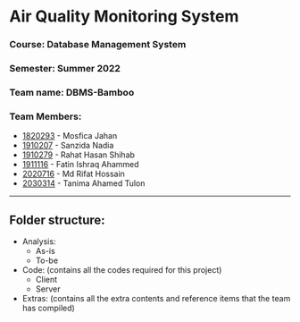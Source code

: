 # Air Quality Monitoring System

### Course: Database Management System

### Semester: Summer 2022

### Team name: DBMS-Bamboo

### Team Members:

- [1820293](https://github.com/Mosfica) - Mosfica Jahan
- [1910207](https://github.com/1910207) - Sanzida Nadia
- [1910279](https://gitHub.com/RHShihab) - Rahat Hasan Shihab
- [1911116](https://github.com/ishraqfatin) - Fatin Ishraq Ahammed
- [2020716](https://github.com/muhammadrefath) - Md Rifat Hossain
- [2030314](https://github.com/tanima1010) - Tanima Ahamed Tulon

<hr>

## Folder structure:

- Analysis:
  - As-is
  - To-be
- Code: (contains all the codes required for this project)
  - Client
  - Server
- Extras: (contains all the extra contents and reference items that the team has compiled)
